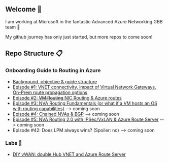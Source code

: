 ## Welcome 👋

<!--
**cynthiatreger/cynthiatreger** is a ✨ _special_ ✨ repository because its `README.md` (this file) appears on your GitHub profile.

Here are some ideas to get you started:

- 🔭 I’m currently working on ...
- 🌱 I’m currently learning ...
- 👯 I’m looking to collaborate on ...
- 🤔 I’m looking for help with ...
- 💬 Ask me about ...
- 📫 How to reach me: ...
- 😄 Pronouns: ...
- ⚡ Fun fact: ...
-->

I am working at Microsoft in the fantastic Advanced Azure Networking GBB team :star_struck:

My github journey has only just started, but more repos to come soon!

## Repo Structure :clipboard:
### Onboarding Guide to Routing in Azure
- [Background, objective & guide structure](https://github.com/cynthiatreger/az-routing-guide-intro)
- [Episode #1: VNET connectivity, impact of Virtual Network Gateways, On-Prem route propagation options](https://github.com/cynthiatreger/az-routing-guide-part1-vnet-peering-and-virtual-network-gateways)
- [Episode #2: ~~VM Routing~~ NIC Routing & Azure routes](https://github.com/cynthiatreger/az-routing-guide-ep2-nic-routing)
- [Episode #3: NVA Routing Fundamentals (or what if a VM hosts an OS with routing capabilities)](https://github.com/cynthiatreger/az-routing-guide-ep3-nva-routing-fundamentals) --> coming soon
- [Episode #4: Chained NVAs & BGP](https://github.com/cynthiatreger/az-routing-guide-ep4-chained-nvas-bgp) --> coming soon
- [Episode #5: NVA Routing 2.0 with IPSec/VxLAN & Azure Route Server](https://github.com/cynthiatreger/az-routing-guide-ep5-nva-routing-2-0) --> coming soon
- Episode #42: Does LPM always wins? (Spoiler: no) --> coming soon

### Labs :microscope:
- [DIY vWAN: double Hub VNET and Azure Route Server](https://github.com/cynthiatreger/double-hub-vnet-and-ars)
